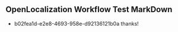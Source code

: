 ## OpenLocalization Workflow Test MarkDown
* b02fea1d-e2e8-4693-958e-d92136121b0a thanks!

<!--HONumber=Jul16_HO5-->


